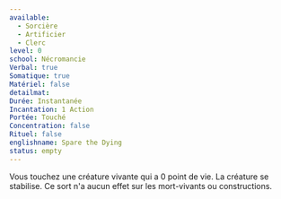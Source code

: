 ```yaml
---
available:
  - Sorcière
  - Artificier
  - Clerc
level: 0
school: Nécromancie
Verbal: true
Somatique: true
Matériel: false
detailmat:
Durée: Instantanée
Incantation: 1 Action
Portée: Touché
Concentration: false
Rituel: false
englishname: Spare the Dying
status: empty
---
```

Vous touchez une créature vivante qui a 0 point de vie. La créature se stabilise. Ce sort n'a aucun effet sur les mort-vivants ou constructions.
